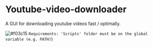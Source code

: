 # Youtube-video-downloader
A GUI for downloading youtube videos fast / optimally.

![#f03c15](https://placehold.it/15/f03c15/000000?text=+) `Requirements: 'Scripts' folder must be on the global variable (e.g. PATH)`)
